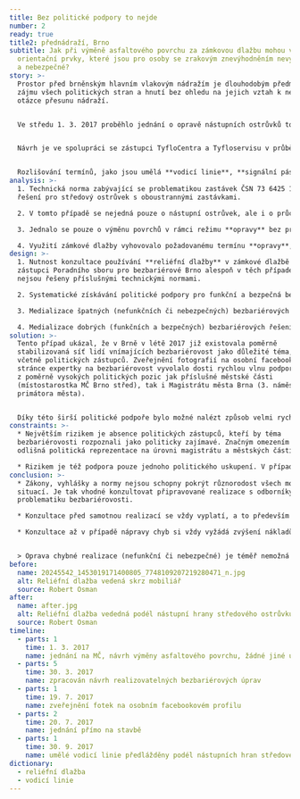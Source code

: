 ```yaml
---
title: Bez politické podpory to nejde
number: 2
ready: true
title2: přednádraží, Brno
subtitle: Jak při výměně asfaltového povrchu za zámkovou dlažbu mohou vzniknout
  orientační prvky, které jsou pro osoby se zrakovým znevýhodněním nevyužitelné
  a nebezpečné?
story: >-
  Prostor před brněnským hlavním vlakovým nádražím je dlouhodobým předmětem
  zájmu všech politických stran a hnutí bez ohledu na jejich vztah k nekonečné
  otázce přesunu nádraží.


  Ve středu 1. 3. 2017 proběhlo jednání o opravě nástupních ostrůvků tohoto důležitého přestupního uzlu, kterého se účastnila i expertka v obasti bezbariérovosti a členka nově vzniklého Poradního sboru pro bezbariérové Brno. Z jednání vyplynulo, že půjde pouze o výměnu asfaltového povrchu nástupních ostrůvků a zmíněná expertka připraví návrh možných bezbariérových úprav, které by bylo možné v rámci této **opravy** realizovat.


  Návrh je ve spolupráci se zástupci TyfloCentra a Tyfloservisu v průběhu března vypracován a odeslán Dopravnímu podniku města Brna. Po čtyřech měsících, 19. 7. 2017, když vrcholí **oprava** tří nástupních ostrůvků přednádražního prostoru, se naše expertka ocitá v přednádražním prostoru v roli náhodné uživatelky. Zjišťuje, že zatímco středový ostrůvek je již opraven, oba krajní ostrůvky **oprava** teprve čeká. Středový ostrůvek nicméně nemá avizovaný asfaltový povrch, ale je vydlážděn zámkovou dlažbou včetně **reliéfní dlažby** pro osoby se zrakovým znevýhodněním. Realizovaná řešení nicméně nejsou pro osoby se zrakovým znevýhodněním použitelná. Expertka **reliéfní dlažbu** vyfotí a umístí s komentářem na svůj osobní Facebook.


  Rozlišování termínů, jako jsou umělá **vodicí linie**, **signální pás** nebo **varovný pás**, může někomu připadat příliš akademické, ale i široká veřejnost si povšimne **reliéfní dlažby** navádějící do nově osazeného mobiliáře (cedule, odpadkové koše, lavičky, přístřešky).
analysis: >-
  1. Technická norma zabývající se problematikou zastávek ČSN 73 6425 1 neuvádí
  řešení pro středový ostrůvek s oboustrannými zastávkami.

  2. V tomto případě se nejedná pouze o nástupní ostrůvek, ale i o průchozí trasu z podchodu hlavního vlakového nádraží směrem do centra města.

  3. Jednalo se pouze o výměnu povrchů v rámci režimu **opravy** bez projektové dokumentace.

  4. Využití zámkové dlažby vyhovovalo požadovanému termínu **opravy**, tj. realizaci výměny povrchu u všech tří nástupišť v období letních prázdnin (07–08/2017).
design: >-
  1. Nutnost konzultace používání **reliéfní dlažby** v zámkové dlažbě se
  zástupci Poradního sboru pro bezbariérové Brno alespoň v těch případech, které
  nejsou řešeny příslušnými technickými normami.

  2. Systematické získávání politické podpory pro funkční a bezpečná bezbariérová řešení alespoň v případech úprav realizovaných městem, městskými částmi či městskými firmami.

  3. Medializace špatných (nefunkčních či nebezpečných) bezbariérových řešení s podrobným vysvětlením, v čem přesně chyba spočívá.

  4. Medializace dobrých (funkčních a bezpečných) bezbariérových řešení.
solution: >-
  Tento případ ukázal, že v Brně v létě 2017 již existovala poměrně
  stabilizovaná síť lidí vnímajících bezbariérovost jako důležité téma, a to
  včetně politických zástupců. Zveřejnění fotografií na osobní facebookové
  stránce expertky na bezbariérovost vyvolalo dosti rychlou vlnu podpory, a to i
  z poměrně vysokých politických pozic jak příslušné městské části
  (místostarostka MČ Brno střed), tak i Magistrátu města Brna (3. náměstek
  primátora města).


  Díky této širší politické podpoře bylo možné nalézt způsob velmi rychlého řešení, jímž se stalo nakreslení umělých **vodicích linií**, jejich schválení expertkou v oblasti bezbariérovosti a opětovné předláždění středového nástupního ostrůvku na náklady Dopravního podniku města Brna.
constraints: >-
  * Největším rizikem je absence politických zástupců, kteří by téma
  bezbariérovosti rozpoznali jako politicky zajímavé. Značným omezením může být
  odlišná politická reprezentace na úrovni magistrátu a městských částí.

  * Rizikem je též podpora pouze jednoho politického uskupení. V případě voleb do obecních zastupitelstev v roce 2018 tak neobhájili svůj mandát na magistrátní úrovni hned dvě ze zmíněných uskupení (SZ a Žít Brno).
conclusion: >-
  * Zákony, vyhlášky a normy nejsou schopny pokrýt různorodost všech možných
  situací. Je tak vhodné konzultovat připravované realizace s odborníky na
  problematiku bezbariérovosti.

  * Konzultace před samotnou realizací se vždy vyplatí, a to především ekonomicky.

  * Konzultace až v případě nápravy chyb si vždy vyžádá zvýšení nákladů na jejich opravy.


  > Oprava chybné realizace (nefunkční či nebezpečné) je téměř nemožná bez politické podpory.
before:
  name: 20245542_1453019171400805_7748109207219280471_n.jpg
  alt: Reliéfní dlažba vedená skrz mobiliář
  source: Robert Osman
after:
  name: after.jpg
  alt: Reliéfní dlažba vededná podél nástupní hrany středového ostrůvku
  source: Robert Osman
timeline:
  - parts: 1
    time: 1. 3. 2017
    name: jednání na MČ, návrh výměny asfaltového povrchu, žádné jiné úpravy
  - parts: 5
    time: 30. 3. 2017
    name: zpracován návrh realizovatelných bezbariérových úprav
  - parts: 1
    time: 19. 7. 2017
    name: zveřejnění fotek na osobním facebookovém profilu
  - parts: 2
    time: 20. 7. 2017
    name: jednání přímo na stavbě
  - parts: 1
    time: 30. 9. 2017
    name: umělé vodicí linie předlážděny podél nástupních hran středového ostrůvku
dictionary:
  - reliéfní dlažba
  - vodicí linie
---
```

